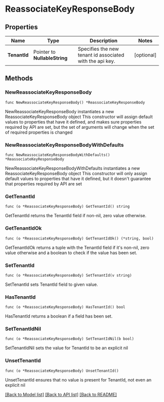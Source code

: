 # ReassociateKeyResponseBody

## Properties

Name | Type | Description | Notes
------------ | ------------- | ------------- | -------------
**TenantId** | Pointer to **NullableString** | Specifies the new tenant id associated with the api key. | [optional] 

## Methods

### NewReassociateKeyResponseBody

`func NewReassociateKeyResponseBody() *ReassociateKeyResponseBody`

NewReassociateKeyResponseBody instantiates a new ReassociateKeyResponseBody object
This constructor will assign default values to properties that have it defined,
and makes sure properties required by API are set, but the set of arguments
will change when the set of required properties is changed

### NewReassociateKeyResponseBodyWithDefaults

`func NewReassociateKeyResponseBodyWithDefaults() *ReassociateKeyResponseBody`

NewReassociateKeyResponseBodyWithDefaults instantiates a new ReassociateKeyResponseBody object
This constructor will only assign default values to properties that have it defined,
but it doesn't guarantee that properties required by API are set

### GetTenantId

`func (o *ReassociateKeyResponseBody) GetTenantId() string`

GetTenantId returns the TenantId field if non-nil, zero value otherwise.

### GetTenantIdOk

`func (o *ReassociateKeyResponseBody) GetTenantIdOk() (*string, bool)`

GetTenantIdOk returns a tuple with the TenantId field if it's non-nil, zero value otherwise
and a boolean to check if the value has been set.

### SetTenantId

`func (o *ReassociateKeyResponseBody) SetTenantId(v string)`

SetTenantId sets TenantId field to given value.

### HasTenantId

`func (o *ReassociateKeyResponseBody) HasTenantId() bool`

HasTenantId returns a boolean if a field has been set.

### SetTenantIdNil

`func (o *ReassociateKeyResponseBody) SetTenantIdNil(b bool)`

 SetTenantIdNil sets the value for TenantId to be an explicit nil

### UnsetTenantId
`func (o *ReassociateKeyResponseBody) UnsetTenantId()`

UnsetTenantId ensures that no value is present for TenantId, not even an explicit nil

[[Back to Model list]](../README.md#documentation-for-models) [[Back to API list]](../README.md#documentation-for-api-endpoints) [[Back to README]](../README.md)


